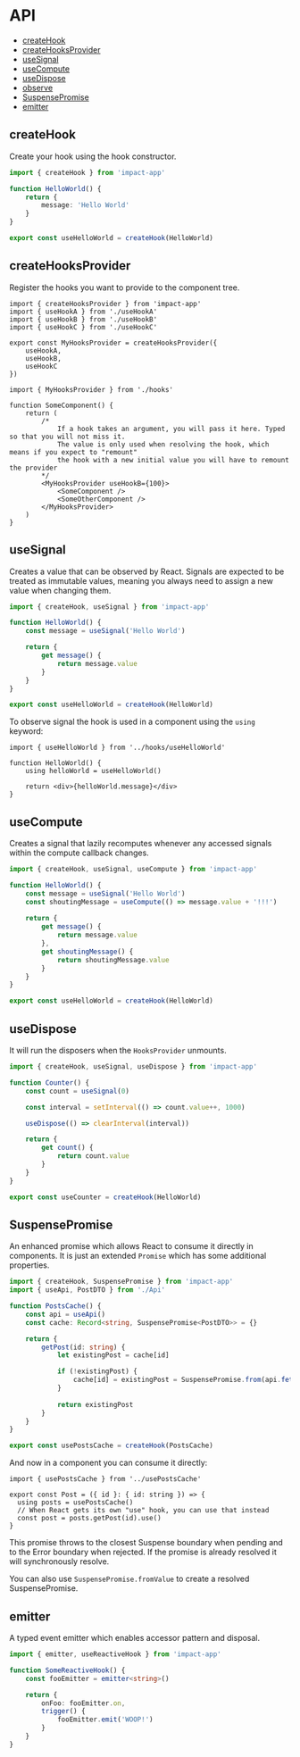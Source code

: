 # API

- [createHook](#createhook)
- [createHooksProvider](#createhooksprovider)
- [useSignal](#useSignal)
- [useCompute](#compute)
- [useDispose](#usedispose)
- [observe](#observe)
- [SuspensePromise](#suspensepromise)
- [emitter](#emitter)

## createHook

Create your hook using the hook constructor.

```ts
import { createHook } from 'impact-app'

function HelloWorld() {
    return {
        message: 'Hello World'
    }
}

export const useHelloWorld = createHook(HelloWorld)
```

## createHooksProvider

Register the hooks you want to provide to the component tree.

```tsx
import { createHooksProvider } from 'impact-app'
import { useHookA } from './useHookA'
import { useHookB } from './useHookB'
import { useHookC } from './useHookC'

export const MyHooksProvider = createHooksProvider({
    useHookA,
    useHookB,
    useHookC
})
```

```tsx
import { MyHooksProvider } from './hooks'

function SomeComponent() {
    return (
        /*
            If a hook takes an argument, you will pass it here. Typed so that you will not miss it.
            The value is only used when resolving the hook, which means if you expect to "remount"
            the hook with a new initial value you will have to remount the provider
        */
        <MyHooksProvider useHookB={100}>
            <SomeComponent />
            <SomeOtherComponent />
        </MyHooksProvider>
    )
}
```

## useSignal

Creates a value that can be observed by React. Signals are expected to be treated as immutable values, meaning you always need to assign a new value when changing them.

```ts
import { createHook, useSignal } from 'impact-app'

function HelloWorld() {
    const message = useSignal('Hello World')

    return {
        get message() {
            return message.value
        }
    }
}

export const useHelloWorld = createHook(HelloWorld)
```

To observe signal the hook is used in a component using the `using` keyword:

```tsx
import { useHelloWorld } from '../hooks/useHelloWorld'

function HelloWorld() {
    using helloWorld = useHelloWorld()

    return <div>{helloWorld.message}</div>
}
```

## useCompute

Creates a signal that lazily recomputes whenever any accessed signals within the compute callback changes.

```ts
import { createHook, useSignal, useCompute } from 'impact-app'

function HelloWorld() {
    const message = useSignal('Hello World')
    const shoutingMessage = useCompute(() => message.value + '!!!')
    
    return {
        get message() {
            return message.value
        },
        get shoutingMessage() {
            return shoutingMessage.value
        }
    }
}

export const useHelloWorld = createHook(HelloWorld)
```

## useDispose

It will run the disposers when the `HooksProvider` unmounts.

```ts
import { createHook, useSignal, useDispose } from 'impact-app'

function Counter() {
    const count = useSignal(0)

    const interval = setInterval(() => count.value++, 1000)

    useDispose(() => clearInterval(interval))

    return {
        get count() {
            return count.value
        }
    }
}

export const useCounter = createHook(HelloWorld)
```

## SuspensePromise

An enhanced promise which allows React to consume it directly in components. It is just an extended `Promise` which has some additional properties.

```ts
import { createHook, SuspensePromise } from 'impact-app'
import { useApi, PostDTO } from './Api'

function PostsCache() {
    const api = useApi()
    const cache: Record<string, SuspensePromise<PostDTO>> = {}

    return {
        getPost(id: string) {
            let existingPost = cache[id]

            if (!existingPost) { 
                cache[id] = existingPost = SuspensePromise.from(api.fetchPost(id))
            }
            
            return existingPost
        }
    }
}

export const usePostsCache = createHook(PostsCache)
```

And now in a component you can consume it directly:

```tsx
import { usePostsCache } from '../usePostsCache'

export const Post = ({ id }: { id: string }) => {
  using posts = usePostsCache()
  // When React gets its own "use" hook, you can use that instead
  const post = posts.getPost(id).use()
}
```

This promise throws to the closest Suspense boundary when pending and to the Error boundary when rejected. If the promise is already resolved it will synchronously resolve.

You can also use `SuspensePromise.fromValue` to create a resolved SuspensePromise.

## emitter

A typed event emitter which enables accessor pattern and disposal.

```ts
import { emitter, useReactiveHook } from 'impact-app'

function SomeReactiveHook() {
    const fooEmitter = emitter<string>()

    return {
        onFoo: fooEmitter.on,
        trigger() {
            fooEmitter.emit('WOOP!')
        }
    }
}
```



